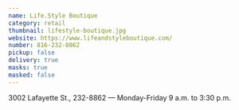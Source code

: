 ```yaml
---
name: Life.Style Boutique
category: retail
thumbnail: lifestyle-boutique.jpg
website: https://www.lifeandstyleboutique.com/
number: 816-232-8862
pickup: false
delivery: true
masks: true
masked: false
---
```

3002 Lafayette St., 232-8862 — Monday-Friday 9 a.m. to 3:30 p.m.